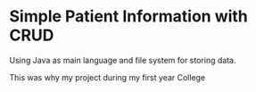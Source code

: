 <h1>Simple Patient Information with CRUD</h1>
<p>Using Java as main language and file system for storing data.</p>
<p>This was why my project during my first year College</p>
